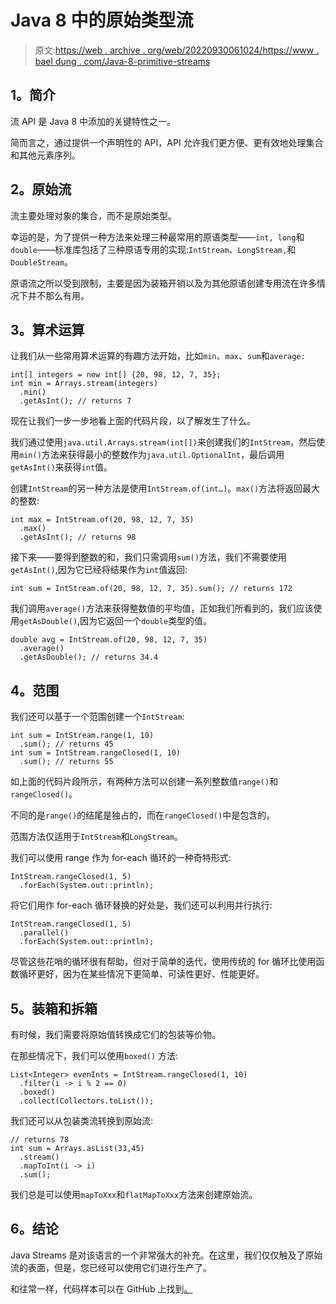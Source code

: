# Java 8 中的原始类型流

> 原文:[https://web . archive . org/web/20220930061024/https://www . bael dung . com/Java-8-primitive-streams](https://web.archive.org/web/20220930061024/https://www.baeldung.com/java-8-primitive-streams)

## **1。简介**

流 API 是 Java 8 中添加的关键特性之一。

简而言之，通过提供一个声明性的 API，API 允许我们更方便、更有效地处理集合和其他元素序列。

## **2。原始流**

流主要处理对象的集合，而不是原始类型。

幸运的是，为了提供一种方法来处理三种最常用的原语类型——`int, long`和`double`——标准库包括了三种原语专用的实现:`IntStream`、`LongStream,`和`DoubleStream`。

原语流之所以受到限制，主要是因为装箱开销以及为其他原语创建专用流在许多情况下并不那么有用。

## **3。算术运算**

让我们从一些常用算术运算的有趣方法开始，比如`min`、`max`、`sum`和`average:`

```
int[] integers = new int[] {20, 98, 12, 7, 35};
int min = Arrays.stream(integers)
  .min()
  .getAsInt(); // returns 7
```

现在让我们一步一步地看上面的代码片段，以了解发生了什么。

我们通过使用`java.util.Arrays.stream(int[])`来创建我们的`IntStream`，然后使用`min()`方法来获得最小的整数作为`java.util.OptionalInt`，最后调用`getAsInt()`来获得`int`值。

创建`IntStream`的另一种方法是使用`IntStream.of(int…)`。`max()`方法将返回最大的整数:

```
int max = IntStream.of(20, 98, 12, 7, 35)
  .max()
  .getAsInt(); // returns 98
```

接下来——要得到整数的和，我们只需调用`sum()`方法，我们不需要使用`getAsInt()`,因为它已经将结果作为`int`值返回:

```
int sum = IntStream.of(20, 98, 12, 7, 35).sum(); // returns 172
```

我们调用`average()`方法来获得整数值的平均值，正如我们所看到的，我们应该使用`getAsDouble()`,因为它返回一个`double`类型的值。

```
double avg = IntStream.of(20, 98, 12, 7, 35)
  .average()
  .getAsDouble(); // returns 34.4
```

## **4。范围**

我们还可以基于一个范围创建一个`IntStream`:

```
int sum = IntStream.range(1, 10)
  .sum(); // returns 45
int sum = IntStream.rangeClosed(1, 10)
  .sum(); // returns 55
```

如上面的代码片段所示，有两种方法可以创建一系列整数值`range()`和`rangeClosed()`。

不同的是`range()`的结尾是独占的，而在`rangeClosed()`中是包含的。

范围方法仅适用于`IntStream`和`LongStream`。

我们可以使用 range 作为 for-each 循环的一种奇特形式:

```
IntStream.rangeClosed(1, 5)
  .forEach(System.out::println);
```

将它们用作 for-each 循环替换的好处是，我们还可以利用并行执行:

```
IntStream.rangeClosed(1, 5)
  .parallel()
  .forEach(System.out::println);
```

尽管这些花哨的循环很有帮助，但对于简单的迭代，使用传统的 for 循环比使用函数循环更好，因为在某些情况下更简单、可读性更好、性能更好。

## **5。装箱和拆箱**

有时候，我们需要将原始值转换成它们的包装等价物。

在那些情况下，我们可以使用`boxed()` 方法:

```
List<Integer> evenInts = IntStream.rangeClosed(1, 10)
  .filter(i -> i % 2 == 0)
  .boxed()
  .collect(Collectors.toList());
```

我们还可以从包装类流转换到原始流:

```
// returns 78
int sum = Arrays.asList(33,45)
  .stream()
  .mapToInt(i -> i)
  .sum();
```

我们总是可以使用`mapToXxx`和`flatMapToXxx`方法来创建原始流。

## **6。结论**

Java Streams 是对该语言的一个非常强大的补充。在这里，我们仅仅触及了原始流的表面，但是，您已经可以使用它们进行生产了。

和往常一样，代码样本可以在 GitHub 上找到[。](https://web.archive.org/web/20220811145435/https://github.com/eugenp/tutorials/tree/master/core-java-modules/core-java-streams-3)